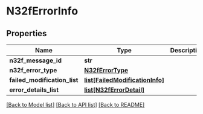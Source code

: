 # N32fErrorInfo

## Properties
Name | Type | Description | Notes
------------ | ------------- | ------------- | -------------
**n32f_message_id** | **str** |  | 
**n32f_error_type** | [**N32fErrorType**](N32fErrorType.md) |  | 
**failed_modification_list** | [**list[FailedModificationInfo]**](FailedModificationInfo.md) |  | [optional] 
**error_details_list** | [**list[N32fErrorDetail]**](N32fErrorDetail.md) |  | [optional] 

[[Back to Model list]](../README.md#documentation-for-models) [[Back to API list]](../README.md#documentation-for-api-endpoints) [[Back to README]](../README.md)


